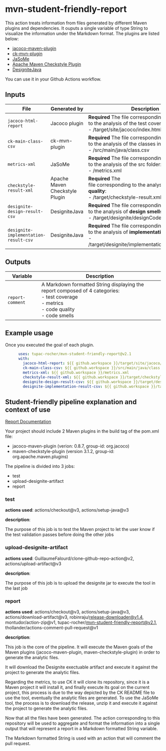 
# mvn-student-friendly-report

This action treats information from files generated by different Maven plugins and dependencies. It ouputs a single variable of type String to visualize the information under the Markdown format.
The plugins are listed below:

- [jacoco-maven-plugin](https://www.eclemma.org/jacoco/trunk/doc/maven.html)
- [ck-mvn-plugin](https://github.com/jazzmuesli/ck-mvn-plugin)
- [JaSoMe](https://github.com/rodhilton/jasome)
- [Apache Maven Checkstyle Plugin](https://maven.apache.org/plugins/maven-checkstyle-plugin/)
- [DesigniteJava](https://github.com/tushartushar/DesigniteJava)

You can use it in your Github Actions workflow.

## Inputs

| File                    | Generated by | Description                                                    |
| ----------------------- | ------------ | - |
| `jacoco-html-report`    | Jacoco plugin |**Required** The file corresponding<br/>to the analysis of the test coverage:<br> - /target/site/jacoco/index.html
| `ck-main-class-csv`     | ck-mvn-plugin |**Required** The file corresponding<br/>to the analysis of the classes in the **main folder**:<br> - /src/main/java/class.csv |
| `metrics-xml`           | JaSoMe |**Required** The file corresponding<br/>to the analysis of the src folder:<br> - /metrics.xml |
| `checkstyle-result-xml` | Apache Maven Checkstyle Plugin |**Required** The <br/>file corresponding to the analysis of **code quality**:<br> - /target/checkstyle-result.xml |
| `designite-design-result-csv` |  DesigniteJava | **Required** The file corresponding<br/>to the analysis of **design smells**:<br> - /target/designite/designCodeSmells.csv |
| `designite-implementation-result-csv`| DesigniteJava | **Required** The file corresponding<br/>to the analysis of **implementation smells**:<br> - /target/designite/implementationCodeSmells.csv |

## Outputs

| Variable                | Description                                                    |   
| ----------------------- | -------------------------------------------------------------- |
| `report-comment` | A Markdown formatted String displaying the report composed of 4 categories:<br> - test coverage<br> - metrics<br> - code quality<br> - code smells |

## Example usage

Once you executed the goal of each plugin.

```yaml
      uses: tupac-rocher/mvn-student-friendly-report@v2.1
      with:
        jacoco-html-report: ${{ github.workspace }}/target/site/jacoco/index.html
        ck-main-class-csv: ${{ github.workspace }}/src/main/java/class.csv
        metrics-xml: ${{ github.workspace }}/metrics.xml
        checkstyle-result-xml: ${{ github.workspace }}/target/checkstyle-result.xml
        designite-design-result-csv: ${{ github.workspace }}/target/designite/designCodeSmells.csv
        designite-implementation-result-csv: ${{ github.workspace }}/target/designite/implementationCodeSmells.csv
```

## Student-friendly pipeline explanation and context of use
[Report Documentation](https://github.com/tupac-rocher/student-friendly-pipeline-documentation)

Your project should include 2 Maven plugins in the build tag of the pom.xml file:
- jacoco-maven-plugin (verion: 0.8.7, group-id: org.jacoco)
- maven-checkstyle-plugin (version 3.1.2, group-id: org.apache.maven.plugins)

The pipeline is divided into 3 jobs:
- test
- upload-designite-artifact
- report

### test
**actions used**: actions/checkout@v3, actions/setup-java@v3

**description**: 

The purpose of this job is to test the Maven project to let the user know if the test validation passes before doing the other jobs

### upload-designite-artifact
**actions used**: GuillaumeFalourd/clone-github-repo-action@v2, actions/upload-artifact@v3

**description**:

The purpose of this job is to upload the designite jar to execute the tool in the last job

### report
**actions used**: actions/checkout@v3, actions/setup-java@v3, actions/download-artifact@v3, robinraju/release-downloader@v1.4, montudor/action-zip@v1, tupac-rocher/mvn-student-friendly-report@v2.1, thollander/actions-comment-pull-request@v1

**description**: 

This job is the core of the pipeline. It will execute the Maven goals of the Maven plugins (jacoco-maven-plugin, maven-checkstyle-plugin) in order to generate the analytic files. 

It will download the Designite exectuable artifact and execute it against the project to generate the analytic files.

Regarding the metrics, to use CK it will clone its repository, since it is a Maven project it will install it, and finally execute its goal on the current project, this process is due to the way depicted by the CK README file to use the tool, eventually the analytic files are generated. 
To use the JaSoMe tool, the process is to download the release, unzip it and execute it against the project to generate the analytic files.

Now that all the files have been generated. The action corresponding to this repository will be used to aggregate and format the information into a single output that will represent a report in a Markdown formatted String variable.

The Markdown formatted String is used with an action that will comment the pull request.
